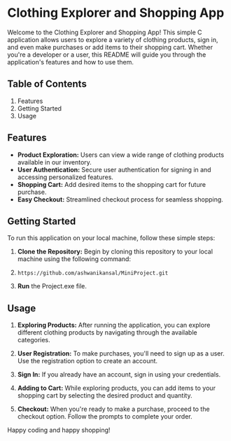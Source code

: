# Clothing Explorer and Shopping App

Welcome to the Clothing Explorer and Shopping App! This simple C application allows users to explore a variety of clothing products, sign in, and even make purchases or add items to their shopping cart. Whether you're a developer or a user, this README will guide you through the application's features and how to use them.

## Table of Contents
1. Features
2. Getting Started
3. Usage

## Features
+ **Product Exploration:** Users can view a wide range of clothing products available in our inventory.
+ **User Authentication:** Secure user authentication for signing in and accessing personalized features.
+ **Shopping Cart:** Add desired items to the shopping cart for future purchase.
+ **Easy Checkout:** Streamlined checkout process for seamless shopping.

## Getting Started

To run this application on your local machine, follow these simple steps:

1. **Clone the Repository:** Begin by cloning this repository to your local machine using the following command:
2. ```
   https://github.com/ashwanikansal/MiniProject.git
   ```
3. **Run** the Project.exe file.

## Usage
1. **Exploring Products:** After running the application, you can explore different clothing products by navigating through the available categories.

2. **User Registration:** To make purchases, you'll need to sign up as a user. Use the registration option to create an account.

3. **Sign In:** If you already have an account, sign in using your credentials.

4. **Adding to Cart:** While exploring products, you can add items to your shopping cart by selecting the desired product and quantity.

5. **Checkout:** When you're ready to make a purchase, proceed to the checkout option. Follow the prompts to complete your order.

Happy coding and happy shopping!




